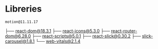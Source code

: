 # Libreries
    motion@11.11.17
├── react-dom@18.3.1
├── react-icons@5.3.0
├── react-router-dom@6.28.0
├── react-scripts@5.0.1
├── react-slick@0.30.2
├── slick-carousel@1.8.1
└── web-vitals@2.1.4